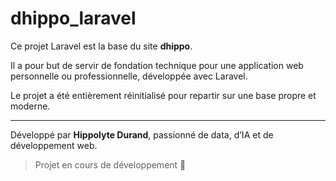 # dhippo_laravel

Ce projet Laravel est la base du site **dhippo**.

Il a pour but de servir de fondation technique pour une application web personnelle ou professionnelle, développée avec Laravel.

Le projet a été entièrement réinitialisé pour repartir sur une base propre et moderne.

---

Développé par **Hippolyte Durand**, passionné de data, d’IA et de développement web.

> Projet en cours de développement 🚧
